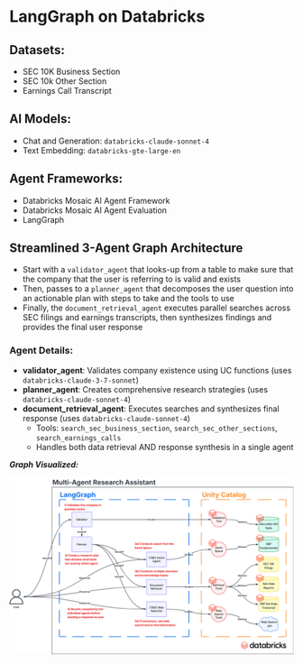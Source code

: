# LangGraph on Databricks

## Datasets:
* SEC 10K Business Section
* SEC 10k Other Section
* Earnings Call Transcript

## AI Models:
* Chat and Generation: `databricks-claude-sonnet-4`
* Text Embedding: `databricks-gte-large-en`

## Agent Frameworks:
* Databricks Mosaic AI Agent Framework
* Databricks Mosaic AI Agent Evaluation
* LangGraph

## Streamlined 3-Agent Graph Architecture
* Start with a `validator_agent` that looks-up from a table to make sure that the company that the user is referring to is valid and exists
* Then, passes to a `planner_agent` that decomposes the user question into an actionable plan with steps to take and the tools to use
* Finally, the `document_retrieval_agent` executes parallel searches across SEC filings and earnings transcripts, then synthesizes findings and provides the final user response

### Agent Details:
* **validator_agent**: Validates company existence using UC functions (uses `databricks-claude-3-7-sonnet`)
* **planner_agent**: Creates comprehensive research strategies (uses `databricks-claude-sonnet-4`) 
* **document_retrieval_agent**: Executes searches and synthesizes final response (uses `databricks-claude-sonnet-4`)
  * Tools: `search_sec_business_section`, `search_sec_other_sections`, `search_earnings_calls`
  * Handles both data retrieval AND response synthesis in a single agent

**_Graph Visualized:_**

<img src="./data/multiagent-graph.png" alt="LangGraph Multi-Agent System Visualized" width="1000">